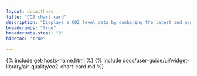 ```yaml
---
layout: docwithnav
title: "CO2 chart card"
description: "Displays a CO2 level data by combining the latest and aggregated values with an optional simplified chart."
breadcrumbs: "true"
breadcrumbs-steps: "2"
hidetoc: "true"

---
```

{% include get-hosts-name.html %}
{% include docs/user-guide/ui/widget-library/air-quality/co2-chart-card.md %}
